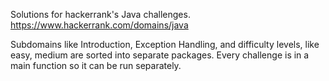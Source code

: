 Solutions for hackerrank's Java challenges.
https://www.hackerrank.com/domains/java

Subdomains like Introduction, Exception Handling, and difficulty levels,
like easy, medium are sorted into separate packages.
Every challenge is in a main function so it can be run separately.
